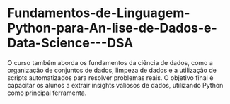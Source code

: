 # Fundamentos-de-Linguagem-Python-para-An-lise-de-Dados-e-Data-Science---DSA
O curso também aborda os fundamentos da ciência de dados, como a organização de conjuntos de dados, limpeza de dados e a utilização de scripts automatizados para resolver problemas reais. O objetivo final é capacitar os alunos a extrair insights valiosos de dados, utilizando Python como principal ferramenta. 
